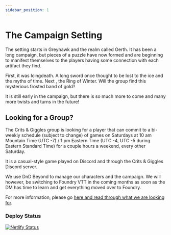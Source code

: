 ```yaml
---
sidebar_position: 1
---
```


# The Campaign Setting

The setting starts in Greyhawk and the realm called Oerth. It has been a long campaign, but pieces of a puzzle have now formed and are beginning to manifest themselves to the players having some connection with each artifact they find.

First, it was Icingdeath. A long sword once thought to be lost to the ice and the myths of time. Next , the Ring of Winter. Will the group find this mysterious frosted band of gold&quest;

It is still early in the campaign, but there is so much more to come and many more twists and turns in the future!

## Looking for a Group&quest;

The Crits &amp; Giggles group is looking for a player that can commit to a bi-weekly schedule (subject to change) of games on Saturdays at 10 am Mountain Time (UTC -7) / 1 pm Eastern Time (UTC -4, UTC -5 during Eastern Standard Time) for a couple hours a weekend, every other Saturday.

It is a casual-style game played on Discord and through the Crits &amp; Giggles Discord server.

We use DnD Beyond to manage our characters and the campaign. We will however, be switching to Foundry VTT in the coming months as soon as the DM has time to learn and get everything moved over to Foundry.

For more information, please go [here and read through what we are looking for](https://crits-n-giggles.netlify.app/blog/help-wanted/).

### Deploy Status

[![Netlify Status](https://api.netlify.com/api/v1/badges/c8b23ef9-93d6-46d9-b95e-45fa497d142a/deploy-status)](https://app.netlify.com/sites/crits-n-giggles/deploys)
